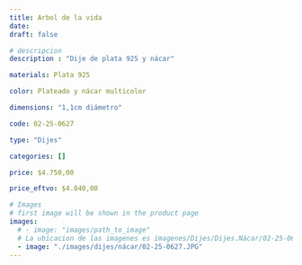 ```yaml
---
title: Arbol de la vida
date: 
draft: false

# descripcion
description : "Dije de plata 925 y nácar"

materials: Plata 925

color: Plateado y nácar multicolor

dimensions: "1,1cm diámetro"

code: 02-25-0627

type: "Dijes"

categories: []

price: $4.750,00

price_eftvo: $4.040,00

# Images
# first image will be shown in the product page
images:
  # - image: "images/path_to_image"
  # La ubicacion de las imagenes es imagenes/Dijes/Dijes.Nácar/02-25-0627-arbol-de-la-vida
  - image: "./images/dijes/nácar/02-25-0627.JPG"
---
```

